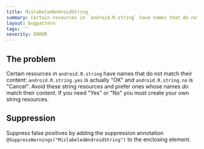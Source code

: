```yaml
---
title: MislabeledAndroidString
summary: Certain resources in `android.R.string` have names that do not match their content
layout: bugpattern
tags: ''
severity: ERROR
---
```


<!--
*** AUTO-GENERATED, DO NOT MODIFY ***
To make changes, edit the @BugPattern annotation or the explanation in docs/bugpattern.
-->


## The problem
Certain resources in `android.R.string` have names that do not match their
content: `android.R.string.yes` is actually "OK" and `android.R.string.no` is
"Cancel". Avoid these string resources and prefer ones whose names *do* match
their content. If you need "Yes" or "No" you must create your own string
resources.

## Suppression
Suppress false positives by adding the suppression annotation `@SuppressWarnings("MislabeledAndroidString")` to the enclosing element.

